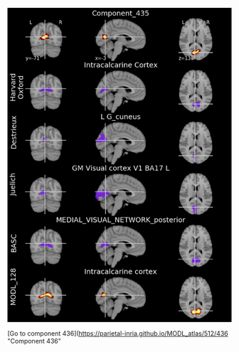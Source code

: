 


![435](preliminary/435.jpg "Component 435")

[Go to component 436](https://parietal-inria.github.io/MODL_atlas/512/436 "Component 436"